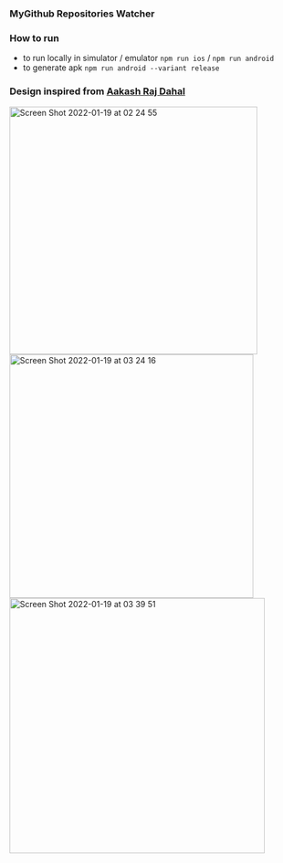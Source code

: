 ### MyGithub Repositories Watcher

### How to run

- to run locally in simulator / emulator `npm run ios` / `npm run android`
- to generate apk `npm run android --variant release`

### Design inspired from [Aakash Raj Dahal](https://dribbble.com/shots/11526475-Github-Mobile-Concept/attachments/3146463?mode=media)



<img width="434" alt="Screen Shot 2022-01-19 at 02 24 55" src="https://user-images.githubusercontent.com/1207161/150008022-8b68ba25-f0fd-4c3e-af89-e414b05c92c0.png">
<img width="427" alt="Screen Shot 2022-01-19 at 03 24 16" src="https://user-images.githubusercontent.com/1207161/150008012-99862711-27b1-44ce-a485-ef2c61d2286a.png">
<img width="447" alt="Screen Shot 2022-01-19 at 03 39 51" src="https://user-images.githubusercontent.com/1207161/150007959-599bad41-59a0-4355-8eb9-383665493793.png">
